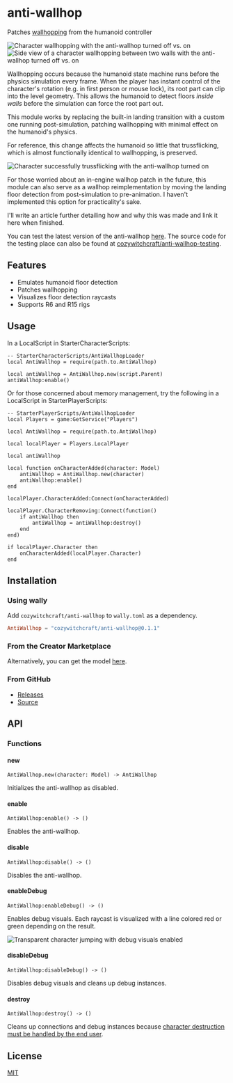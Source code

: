 # anti-wallhop

Patches [wallhopping](https://devforum.roblox.com/t/flicking-camera-allows-climbing-wall-intersections/298135) from the humanoid controller

![Character wallhopping with the anti-wallhop turned off vs. on](assets/RobloxPlayerBeta_cKoAtUvkUp.gif)
![Side view of a character wallhopping between two walls with the anti-wallhop turned off vs. on](assets/RobloxPlayerBeta_MpmGKuwfBv.gif)

Wallhopping occurs because the humanoid state machine runs before the physics simulation every frame. When the player has instant control of the character's rotation (e.g. in first person or mouse lock), its root part can clip into the level geometry. This allows the humanoid to detect floors *inside walls* before the simulation can force the root part out.

This module works by replacing the built-in landing transition with a custom one running post-simulation, patching wallhopping with minimal effect on the humanoid's physics.

For reference, this change affects the humanoid so little that trussflicking, which is almost functionally identical to wallhopping, is preserved.

![Character successfully trussflicking with the anti-wallhop turned on](assets/RobloxPlayerBeta_HLxxviqXdZ.gif)

For those worried about an in-engine wallhop patch in the future, this module can also serve as a wallhop reimplementation by moving the landing floor detection from post-simulation to pre-animation. I haven't implemented this option for practicality's sake.

I'll write an article further detailing how and why this was made and link it here when finished.

You can test the latest version of the anti-wallhop [here](https://www.roblox.com/games/17884774403/Anti-Wallhop-Testing). The source code for the testing place can also be found at [cozywitchcraft/anti-wallhop-testing](https://github.com/cozywitchcraft/anti-wallhop-testing).

## Features

* Emulates humanoid floor detection
* Patches wallhopping
* Visualizes floor detection raycasts
* Supports R6 and R15 rigs

## Usage

In a LocalScript in StarterCharacterScripts:

```luau
-- StarterCharacterScripts/AntiWallhopLoader
local AntiWallhop = require(path.to.AntiWallhop)

local antiWallhop = AntiWallhop.new(script.Parent)
antiWallhop:enable()
```

Or for those concerned about memory management, try the following in a LocalScript in StarterPlayerScripts:

```luau
-- StarterPlayerScripts/AntiWallhopLoader
local Players = game:GetService("Players")

local AntiWallhop = require(path.to.AntiWallhop)

local localPlayer = Players.LocalPlayer

local antiWallhop

local function onCharacterAdded(character: Model)
	antiWallhop = AntiWallhop.new(character)
	antiWallhop:enable()
end

localPlayer.CharacterAdded:Connect(onCharacterAdded)

localPlayer.CharacterRemoving:Connect(function()
	if antiWallhop then
		antiWallhop = antiWallhop:destroy()
	end
end)

if localPlayer.Character then
	onCharacterAdded(localPlayer.Character)
end
```

## Installation

### Using wally

Add `cozywitchcraft/anti-wallhop` to `wally.toml` as a dependency.

```toml
AntiWallhop = "cozywitchcraft/anti-wallhop@0.1.1"
```

### From the Creator Marketplace

Alternatively, you can get the model [here](https://create.roblox.com/store/asset/18196739150/).

### From GitHub

* [Releases](https://github.com/cozywitchcraft/anti-wallhop/releases)
* [Source](https://raw.githubusercontent.com/cozywitchcraft/anti-wallhop/main/lib/init.luau)

## API

### Functions

#### new

`AntiWallhop.new(character: Model) -> AntiWallhop`

Initializes the anti-wallhop as disabled.

#### enable

`AntiWallhop:enable() -> ()`

Enables the anti-wallhop.

#### disable

`AntiWallhop:disable() -> ()`

Disables the anti-wallhop.

#### enableDebug

`AntiWallhop:enableDebug() -> ()`

Enables debug visuals. Each raycast is visualized with a line colored red or green depending on the result.

![Transparent character jumping with debug visuals enabled](assets/RobloxPlayerBeta_6ncHDsmHU7.gif)

#### disableDebug

`AntiWallhop:disableDebug() -> ()`

Disables debug visuals and cleans up debug instances.

#### destroy

`AntiWallhop:destroy() -> ()`

Cleans up connections and debug instances because [character destruction must be handled by the end user](https://devforum.roblox.com/t/new-player-and-character-destroy-behavior/2711317/79).

## License
[MIT](LICENSE)
